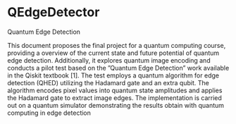 # QEdgeDetector
Quantum Edge Detection

This document proposes the final project for a quantum
computing course, providing a overview of the current state
and future potential of quantum edge detection. Additionally, it
explores quantum image encoding and conducts a pilot test based
on the ”Quantum Edge Detection” work available in the Qiskit
textbook [1]. The test employs a quantum algorithm for edge
detection (QHED) utilizing the Hadamard gate and an extra
qubit. The algorithm encodes pixel values into quantum state
amplitudes and applies the Hadamard gate to extract image
edges. The implementation is carried out on a quantum simulator
demonstrating the results obtain with quantum computing in
edge detection
